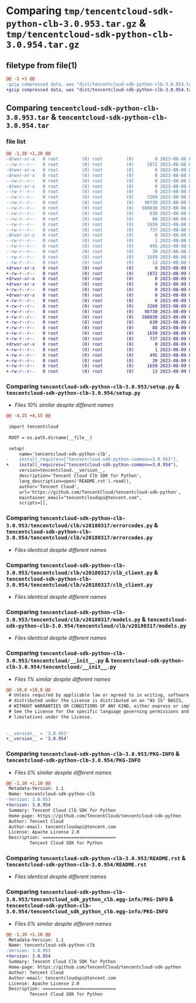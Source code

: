 # Comparing `tmp/tencentcloud-sdk-python-clb-3.0.953.tar.gz` & `tmp/tencentcloud-sdk-python-clb-3.0.954.tar.gz`

## filetype from file(1)

```diff
@@ -1 +1 @@
-gzip compressed data, was "dist/tencentcloud-sdk-python-clb-3.0.953.tar", last modified: Tue Aug  8 00:21:22 2023, max compression
+gzip compressed data, was "dist/tencentcloud-sdk-python-clb-3.0.954.tar", last modified: Wed Aug  9 00:21:24 2023, max compression
```

## Comparing `tencentcloud-sdk-python-clb-3.0.953.tar` & `tencentcloud-sdk-python-clb-3.0.954.tar`

### file list

```diff
@@ -1,20 +1,20 @@
-drwxr-xr-x   0 root         (0) root         (0)        0 2023-08-08 00:21:22.000000 tencentcloud-sdk-python-clb-3.0.953/
--rw-r--r--   0 root         (0) root         (0)     1072 2023-08-08 00:21:21.000000 tencentcloud-sdk-python-clb-3.0.953/setup.py
-drwxr-xr-x   0 root         (0) root         (0)        0 2023-08-08 00:21:22.000000 tencentcloud-sdk-python-clb-3.0.953/tencentcloud/
-drwxr-xr-x   0 root         (0) root         (0)        0 2023-08-08 00:21:22.000000 tencentcloud-sdk-python-clb-3.0.953/tencentcloud/clb/
--rw-r--r--   0 root         (0) root         (0)        0 2023-08-08 00:21:21.000000 tencentcloud-sdk-python-clb-3.0.953/tencentcloud/clb/__init__.py
-drwxr-xr-x   0 root         (0) root         (0)        0 2023-08-08 00:21:22.000000 tencentcloud-sdk-python-clb-3.0.953/tencentcloud/clb/v20180317/
--rw-r--r--   0 root         (0) root         (0)        0 2023-08-08 00:21:21.000000 tencentcloud-sdk-python-clb-3.0.953/tencentcloud/clb/v20180317/__init__.py
--rw-r--r--   0 root         (0) root         (0)     3269 2023-08-08 00:21:21.000000 tencentcloud-sdk-python-clb-3.0.953/tencentcloud/clb/v20180317/errorcodes.py
--rw-r--r--   0 root         (0) root         (0)    90730 2023-08-08 00:21:21.000000 tencentcloud-sdk-python-clb-3.0.953/tencentcloud/clb/v20180317/clb_client.py
--rw-r--r--   0 root         (0) root         (0)   508030 2023-08-08 00:21:21.000000 tencentcloud-sdk-python-clb-3.0.953/tencentcloud/clb/v20180317/models.py
--rw-r--r--   0 root         (0) root         (0)      630 2023-08-08 00:21:21.000000 tencentcloud-sdk-python-clb-3.0.953/tencentcloud/__init__.py
--rw-r--r--   0 root         (0) root         (0)       88 2023-08-08 00:21:22.000000 tencentcloud-sdk-python-clb-3.0.953/setup.cfg
--rw-r--r--   0 root         (0) root         (0)     1659 2023-08-08 00:21:22.000000 tencentcloud-sdk-python-clb-3.0.953/PKG-INFO
--rw-r--r--   0 root         (0) root         (0)      737 2023-08-08 00:21:21.000000 tencentcloud-sdk-python-clb-3.0.953/README.rst
-drwxr-xr-x   0 root         (0) root         (0)        0 2023-08-08 00:21:22.000000 tencentcloud-sdk-python-clb-3.0.953/tencentcloud_sdk_python_clb.egg-info/
--rw-r--r--   0 root         (0) root         (0)        1 2023-08-08 00:21:22.000000 tencentcloud-sdk-python-clb-3.0.953/tencentcloud_sdk_python_clb.egg-info/dependency_links.txt
--rw-r--r--   0 root         (0) root         (0)      495 2023-08-08 00:21:22.000000 tencentcloud-sdk-python-clb-3.0.953/tencentcloud_sdk_python_clb.egg-info/SOURCES.txt
--rw-r--r--   0 root         (0) root         (0)       39 2023-08-08 00:21:22.000000 tencentcloud-sdk-python-clb-3.0.953/tencentcloud_sdk_python_clb.egg-info/requires.txt
--rw-r--r--   0 root         (0) root         (0)     1659 2023-08-08 00:21:22.000000 tencentcloud-sdk-python-clb-3.0.953/tencentcloud_sdk_python_clb.egg-info/PKG-INFO
--rw-r--r--   0 root         (0) root         (0)       13 2023-08-08 00:21:22.000000 tencentcloud-sdk-python-clb-3.0.953/tencentcloud_sdk_python_clb.egg-info/top_level.txt
+drwxr-xr-x   0 root         (0) root         (0)        0 2023-08-09 00:21:24.000000 tencentcloud-sdk-python-clb-3.0.954/
+-rw-r--r--   0 root         (0) root         (0)     1072 2023-08-09 00:21:24.000000 tencentcloud-sdk-python-clb-3.0.954/setup.py
+drwxr-xr-x   0 root         (0) root         (0)        0 2023-08-09 00:21:24.000000 tencentcloud-sdk-python-clb-3.0.954/tencentcloud/
+drwxr-xr-x   0 root         (0) root         (0)        0 2023-08-09 00:21:24.000000 tencentcloud-sdk-python-clb-3.0.954/tencentcloud/clb/
+-rw-r--r--   0 root         (0) root         (0)        0 2023-08-09 00:21:24.000000 tencentcloud-sdk-python-clb-3.0.954/tencentcloud/clb/__init__.py
+drwxr-xr-x   0 root         (0) root         (0)        0 2023-08-09 00:21:24.000000 tencentcloud-sdk-python-clb-3.0.954/tencentcloud/clb/v20180317/
+-rw-r--r--   0 root         (0) root         (0)        0 2023-08-09 00:21:24.000000 tencentcloud-sdk-python-clb-3.0.954/tencentcloud/clb/v20180317/__init__.py
+-rw-r--r--   0 root         (0) root         (0)     3269 2023-08-09 00:21:24.000000 tencentcloud-sdk-python-clb-3.0.954/tencentcloud/clb/v20180317/errorcodes.py
+-rw-r--r--   0 root         (0) root         (0)    90730 2023-08-09 00:21:24.000000 tencentcloud-sdk-python-clb-3.0.954/tencentcloud/clb/v20180317/clb_client.py
+-rw-r--r--   0 root         (0) root         (0)   508030 2023-08-09 00:21:24.000000 tencentcloud-sdk-python-clb-3.0.954/tencentcloud/clb/v20180317/models.py
+-rw-r--r--   0 root         (0) root         (0)      630 2023-08-09 00:21:24.000000 tencentcloud-sdk-python-clb-3.0.954/tencentcloud/__init__.py
+-rw-r--r--   0 root         (0) root         (0)       88 2023-08-09 00:21:24.000000 tencentcloud-sdk-python-clb-3.0.954/setup.cfg
+-rw-r--r--   0 root         (0) root         (0)     1659 2023-08-09 00:21:24.000000 tencentcloud-sdk-python-clb-3.0.954/PKG-INFO
+-rw-r--r--   0 root         (0) root         (0)      737 2023-08-09 00:21:24.000000 tencentcloud-sdk-python-clb-3.0.954/README.rst
+drwxr-xr-x   0 root         (0) root         (0)        0 2023-08-09 00:21:24.000000 tencentcloud-sdk-python-clb-3.0.954/tencentcloud_sdk_python_clb.egg-info/
+-rw-r--r--   0 root         (0) root         (0)        1 2023-08-09 00:21:24.000000 tencentcloud-sdk-python-clb-3.0.954/tencentcloud_sdk_python_clb.egg-info/dependency_links.txt
+-rw-r--r--   0 root         (0) root         (0)      495 2023-08-09 00:21:24.000000 tencentcloud-sdk-python-clb-3.0.954/tencentcloud_sdk_python_clb.egg-info/SOURCES.txt
+-rw-r--r--   0 root         (0) root         (0)       39 2023-08-09 00:21:24.000000 tencentcloud-sdk-python-clb-3.0.954/tencentcloud_sdk_python_clb.egg-info/requires.txt
+-rw-r--r--   0 root         (0) root         (0)     1659 2023-08-09 00:21:24.000000 tencentcloud-sdk-python-clb-3.0.954/tencentcloud_sdk_python_clb.egg-info/PKG-INFO
+-rw-r--r--   0 root         (0) root         (0)       13 2023-08-09 00:21:24.000000 tencentcloud-sdk-python-clb-3.0.954/tencentcloud_sdk_python_clb.egg-info/top_level.txt
```

### Comparing `tencentcloud-sdk-python-clb-3.0.953/setup.py` & `tencentcloud-sdk-python-clb-3.0.954/setup.py`

 * *Files 10% similar despite different names*

```diff
@@ -4,15 +4,15 @@
 
 import tencentcloud
 
 ROOT = os.path.dirname(__file__)
 
 setup(
     name='tencentcloud-sdk-python-clb',
-    install_requires=["tencentcloud-sdk-python-common==3.0.953"],
+    install_requires=["tencentcloud-sdk-python-common==3.0.954"],
     version=tencentcloud.__version__,
     description='Tencent Cloud Clb SDK for Python',
     long_description=open('README.rst').read(),
     author='Tencent Cloud',
     url='https://github.com/TencentCloud/tencentcloud-sdk-python',
     maintainer_email="tencentcloudapi@tencent.com",
     scripts=[],
```

### Comparing `tencentcloud-sdk-python-clb-3.0.953/tencentcloud/clb/v20180317/errorcodes.py` & `tencentcloud-sdk-python-clb-3.0.954/tencentcloud/clb/v20180317/errorcodes.py`

 * *Files identical despite different names*

### Comparing `tencentcloud-sdk-python-clb-3.0.953/tencentcloud/clb/v20180317/clb_client.py` & `tencentcloud-sdk-python-clb-3.0.954/tencentcloud/clb/v20180317/clb_client.py`

 * *Files identical despite different names*

### Comparing `tencentcloud-sdk-python-clb-3.0.953/tencentcloud/clb/v20180317/models.py` & `tencentcloud-sdk-python-clb-3.0.954/tencentcloud/clb/v20180317/models.py`

 * *Files identical despite different names*

### Comparing `tencentcloud-sdk-python-clb-3.0.953/tencentcloud/__init__.py` & `tencentcloud-sdk-python-clb-3.0.954/tencentcloud/__init__.py`

 * *Files 1% similar despite different names*

```diff
@@ -10,8 +10,8 @@
 # Unless required by applicable law or agreed to in writing, software
 # distributed under the License is distributed on an "AS IS" BASIS,
 # WITHOUT WARRANTIES OR CONDITIONS OF ANY KIND, either express or implied.
 # See the License for the specific language governing permissions and
 # limitations under the License.
 
 
-__version__ = '3.0.953'
+__version__ = '3.0.954'
```

### Comparing `tencentcloud-sdk-python-clb-3.0.953/PKG-INFO` & `tencentcloud-sdk-python-clb-3.0.954/PKG-INFO`

 * *Files 0% similar despite different names*

```diff
@@ -1,10 +1,10 @@
 Metadata-Version: 1.1
 Name: tencentcloud-sdk-python-clb
-Version: 3.0.953
+Version: 3.0.954
 Summary: Tencent Cloud Clb SDK for Python
 Home-page: https://github.com/TencentCloud/tencentcloud-sdk-python
 Author: Tencent Cloud
 Author-email: tencentcloudapi@tencent.com
 License: Apache License 2.0
 Description: ============================
         Tencent Cloud SDK for Python
```

### Comparing `tencentcloud-sdk-python-clb-3.0.953/README.rst` & `tencentcloud-sdk-python-clb-3.0.954/README.rst`

 * *Files identical despite different names*

### Comparing `tencentcloud-sdk-python-clb-3.0.953/tencentcloud_sdk_python_clb.egg-info/PKG-INFO` & `tencentcloud-sdk-python-clb-3.0.954/tencentcloud_sdk_python_clb.egg-info/PKG-INFO`

 * *Files 0% similar despite different names*

```diff
@@ -1,10 +1,10 @@
 Metadata-Version: 1.1
 Name: tencentcloud-sdk-python-clb
-Version: 3.0.953
+Version: 3.0.954
 Summary: Tencent Cloud Clb SDK for Python
 Home-page: https://github.com/TencentCloud/tencentcloud-sdk-python
 Author: Tencent Cloud
 Author-email: tencentcloudapi@tencent.com
 License: Apache License 2.0
 Description: ============================
         Tencent Cloud SDK for Python
```

